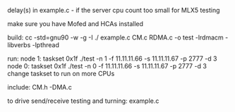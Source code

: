 delay(s) in example.c - if the server cpu count too small for MLX5 testing

make sure you have Mofed and HCAs installed

build: cc -std=gnu90 -w -g -I ./ example.c CM.c RDMA.c -o test -lrdmacm -libverbs -lpthread

run: 
node 1: taskset 0x1f ./test -n 1 -f 11.11.11.66 -s 11.11.11.67 -p 2777 -d 3  
node 0: taskset 0x1f ./test -n 0 -f 11.11.11.66 -s 11.11.11.67 -p 2777 -d 3  
change taskset to run on more CPUs

include: 
CM.h -DMA.c

to drive send/receive testing and turning: 
example.c
